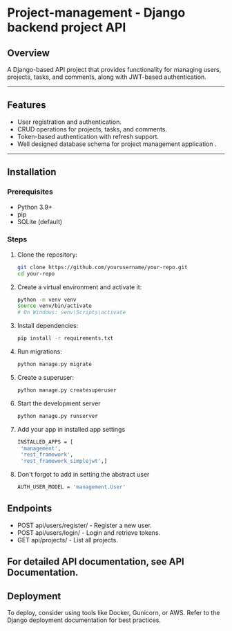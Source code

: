 # Project-management - Django backend project API

## Overview
A Django-based API project that provides functionality for managing users, projects, tasks, and comments, along with JWT-based authentication.

---

## Features
- User registration and authentication.
- CRUD operations for projects, tasks, and comments.
- Token-based authentication with refresh support.
- Well designed database schema for project management application .

---

## Installation

### Prerequisites
- Python 3.9+
- pip
- SQLite (default)

### Steps
1. Clone the repository:
   ```bash
   git clone https://github.com/yourusername/your-repo.git
   cd your-repo

2. Create a virtual environment and activate it:
   ```bash  
   python -m venv venv
   source venv/bin/activate  
   # On Windows: venv\Scripts\activate
   
3. Install dependencies:
   ```bash
   pip install -r requirements.txt
   
4. Run migrations:
   ```bash
   python manage.py migrate
   
5. Create a superuser:
   ```bash
   python manage.py createsuperuser
   
6. Start the development server
   ```bash
   python manage.py runserver
   
7. Add your app in installed app settings
   ```bash
   INSTALLED_APPS = [
    'management',
    'rest_framework',
    'rest_framework_simplejwt',]
8. Don't forgot to add in setting the abstract user
   ```bash
   AUTH_USER_MODEL = 'management.User'
   
## Endpoints
- POST api/users/register/ - Register a new user.
- POST api/users/login/ - Login and retrieve tokens.
- GET api/projects/ - List all projects.

## For detailed API documentation, see API Documentation.


## Deployment
To deploy, consider using tools like Docker, Gunicorn, or AWS. Refer to the Django deployment documentation for best practices.


